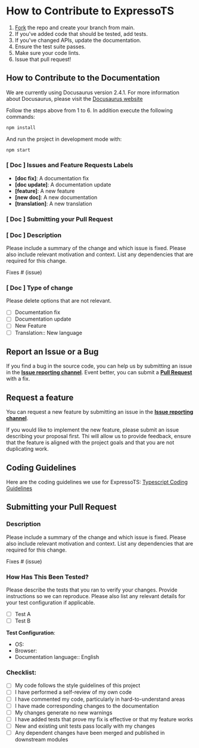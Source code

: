 # How to Contribute to ExpressoTS

1. [Fork](https://github.com/expressots/expressots/fork) the repo and create your branch from main.
2. If you've added code that should be tested, add tests.
3. If you've changed APIs, update the documentation.
4. Ensure the test suite passes.
5. Make sure your code lints.
6. Issue that pull request!

## How to Contribute to the Documentation

We are currently using Docusaurus version 2.4.1. For more information about Docusaurus, please visit the [Docusaurus website](https://docusaurus.io/docs)

Follow the steps above from 1 to 6. In addition execute the following commands:

```bash
npm install
```

And run the project in development mode with:

```bash
npm start
```

### [ Doc ] Issues and Feature Requests Labels

- **[doc fix]**: A documentation fix
- **[doc update]**: A documentation update
- **[feature]**: A new feature
- **[new doc]**: A new documentation
- **[translation]**: A new translation

### [ Doc ] Submitting your Pull Request

### [ Doc ] Description

Please include a summary of the change and which issue is fixed. Please also include relevant motivation and context. List any dependencies that are required for this change.

Fixes # (issue)

### [ Doc ] Type of change

Please delete options that are not relevant.

- [ ] Documentation fix
- [ ] Documentation update
- [ ] New Feature
- [ ] Translation:: New language

## Report an Issue or a Bug

If you find a bug in the source code, you can help us by submitting an issue in the **[Issue reporting channel](https://github.com/expressots/expressots/issues)**. Event better, you can submit a **[Pull Request](https://github.com/expressots/expressots/pulls)** with a fix.

## Request a feature

You can request a new feature by submitting an issue in the **[Issue reporting channel](https://github.com/expressots/expressots/issues)**.

If you would like to implement the new feature, please submit an issue describing your proposal first. Thi will allow us to provide feedback, ensure that the feature is aligned with the project goals and that you are not duplicating work.

## Coding Guidelines

Here are the coding guidelines we use for ExpressoTS: [Typescript Coding Guidelines](https://github.com/rsaz/TypescriptCodingGuidelines/blob/main/TypeScriptCodingGuidelines.md)

## Submitting your Pull Request

### Description

Please include a summary of the change and which issue is fixed. Please also include relevant motivation and context. List any dependencies that are required for this change.

Fixes # (issue)

### How Has This Been Tested?

Please describe the tests that you ran to verify your changes. Provide instructions so we can reproduce. Please also list any relevant details for your test configuration if applicable.

- [ ] Test A
- [ ] Test B

**Test Configuration**:

- OS:
- Browser:
- Documentation language:: English

### Checklist:

- [ ] My code follows the style guidelines of this project
- [ ] I have performed a self-review of my own code
- [ ] I have commented my code, particularly in hard-to-understand areas
- [ ] I have made corresponding changes to the documentation
- [ ] My changes generate no new warnings
- [ ] I have added tests that prove my fix is effective or that my feature works
- [ ] New and existing unit tests pass locally with my changes
- [ ] Any dependent changes have been merged and published in downstream modules
